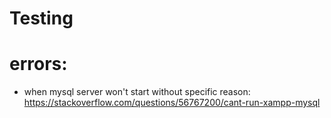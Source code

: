 # Testing

# errors:
- when mysql server won't start without specific reason:  https://stackoverflow.com/questions/56767200/cant-run-xampp-mysql